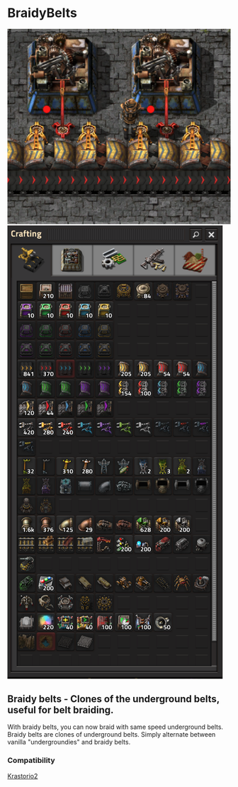 # BraidyBelts
 
![Braidy belts](/braiding.png)
![Crafting](/crafting.png)

## Braidy belts - Clones of the underground belts, useful for belt braiding.

With braidy belts, you can now braid with same speed underground belts.
Braidy belts are clones of underground belts. Simply alternate between vanilla "undergroundies" and braidy belts.

### Compatibility

[Krastorio2](https://mods.factorio.com/mod/Krastorio2)  
